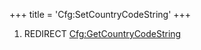 +++
title = 'Cfg:SetCountryCodeString'
+++

1.  REDIRECT
    [Cfg:GetCountryCodeString](Cfg:GetCountryCodeString "wikilink")